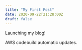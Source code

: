 ```yaml
---
title: "My First Post"
date: 2020-09-22T21:28:00Z
draft: false
---
```


Launching my blog!

AWS codebuild automatic updates.

<div data-iframe-width="150" data-iframe-height="270" data-share-badge-id="8e85f9f8-e368-4636-b7ff-32641b3453a5" data-share-badge-host="https://www.youracclaim.com"></div><script type="text/javascript" async src="//cdn.youracclaim.com/assets/utilities/embed.js"></script>